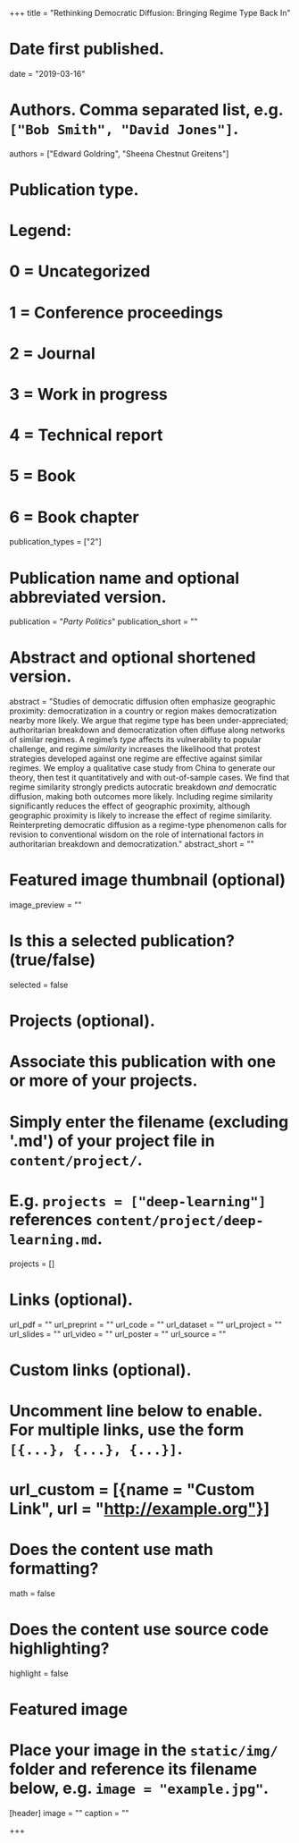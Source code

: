 +++
title = "Rethinking Democratic Diffusion: Bringing Regime Type Back In"

# Date first published.
date = "2019-03-16"

# Authors. Comma separated list, e.g. `["Bob Smith", "David Jones"]`.
authors = ["Edward Goldring", "Sheena Chestnut Greitens"]

# Publication type.
# Legend:
# 0 = Uncategorized
# 1 = Conference proceedings
# 2 = Journal
# 3 = Work in progress
# 4 = Technical report
# 5 = Book
# 6 = Book chapter
publication_types = ["2"]

# Publication name and optional abbreviated version.
publication = "*Party Politics*"
publication_short = ""

# Abstract and optional shortened version.
abstract = "Studies of democratic diffusion often emphasize geographic proximity: democratization in a country or region makes democratization nearby more likely. We argue that regime type has been under-appreciated; authoritarian breakdown and democratization often diffuse along networks of similar regimes. A regime’s *type* affects its vulnerability to popular challenge, and regime *similarity* increases the likelihood that protest strategies developed against one regime are effective against similar regimes. We employ a qualitative case study from China to generate our theory, then test it quantitatively and with out-of-sample cases. We find that regime similarity strongly predicts autocratic breakdown *and* democratic diffusion, making both outcomes more likely. Including regime similarity significantly reduces the effect of geographic proximity, although geographic proximity is likely to increase the effect of regime similarity. Reinterpreting democratic diffusion as a regime-type phenomenon calls for revision to conventional wisdom on the role of international factors in authoritarian breakdown and democratization."
abstract_short = ""

# Featured image thumbnail (optional)
image_preview = ""

# Is this a selected publication? (true/false)
selected = false

# Projects (optional).
#   Associate this publication with one or more of your projects.
#   Simply enter the filename (excluding '.md') of your project file in `content/project/`.
#   E.g. `projects = ["deep-learning"]` references `content/project/deep-learning.md`.
projects = []

# Links (optional).
url_pdf = ""
url_preprint = ""
url_code = ""
url_dataset = ""
url_project = ""
url_slides = ""
url_video = ""
url_poster = ""
url_source = ""

# Custom links (optional).
#   Uncomment line below to enable. For multiple links, use the form `[{...}, {...}, {...}]`.
# url_custom = [{name = "Custom Link", url = "http://example.org"}]

# Does the content use math formatting?
math = false

# Does the content use source code highlighting?
highlight = false

# Featured image
# Place your image in the `static/img/` folder and reference its filename below, e.g. `image = "example.jpg"`.
[header]
image = ""
caption = ""

+++
